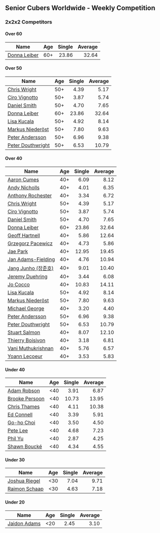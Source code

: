 ## Senior Cubers Worldwide - Weekly Competition
### 2x2x2 Competitors

#### Over 60

| Name | Age | Single | Average |
| -- | :--: | --: | --: |
| [Donna Leiber](../../persons/donna_leiber.md) | 60+ | 23.86 | 32.64 |

#### Over 50

| Name | Age | Single | Average |
| -- | :--: | --: | --: |
| [Chris Wright](../../persons/chris_wright.md) | 50+ | 4.39 | 5.17 |
| [Ciro Vignotto](../../persons/ciro_vignotto.md) | 50+ | 3.87 | 5.74 |
| [Daniel Smith](../../persons/daniel_smith.md) | 50+ | 4.70 | 7.65 |
| [Donna Leiber](../../persons/donna_leiber.md) | 60+ | 23.86 | 32.64 |
| [Lisa Kucala](../../persons/lisa_kucala.md) | 50+ | 4.92 | 8.14 |
| [Markus Niederöst](../../persons/markus_niederost.md) | 50+ | 7.80 | 9.63 |
| [Peter Andersson](../../persons/peter_andersson.md) | 50+ | 6.96 | 9.38 |
| [Peter Douthwright](../../persons/peter_douthwright.md) | 50+ | 6.53 | 10.79 |

#### Over 40

| Name | Age | Single | Average |
| -- | :--: | --: | --: |
| [Aaron Cumes](../../persons/aaron_cumes.md) | 40+ | 6.09 | 8.12 |
| [Andy Nicholls](../../persons/andy_nicholls.md) | 40+ | 4.01 | 6.35 |
| [Anthony Rochester](../../persons/anthony_rochester.md) | 40+ | 3.34 | 6.72 |
| [Chris Wright](../../persons/chris_wright.md) | 50+ | 4.39 | 5.17 |
| [Ciro Vignotto](../../persons/ciro_vignotto.md) | 50+ | 3.87 | 5.74 |
| [Daniel Smith](../../persons/daniel_smith.md) | 50+ | 4.70 | 7.65 |
| [Donna Leiber](../../persons/donna_leiber.md) | 60+ | 23.86 | 32.64 |
| [Geoff Hartnell](../../persons/geoff_hartnell.md) | 40+ | 5.86 | 12.64 |
| [Grzegorz Pacewicz](../../persons/grzegorz_pacewicz.md) | 40+ | 4.73 | 5.86 |
| [Jae Park](../../persons/jae_park.md) | 40+ | 12.95 | 19.45 |
| [Jan Adams-Fielding](../../persons/jan_adams-fielding.md) | 40+ | 4.76 | 10.94 |
| [Jang Junho (장준호)](../../persons/jang_junho.md) | 40+ | 9.01 | 10.40 |
| [Jeremy Duehring](../../persons/jeremy_duehring.md) | 40+ | 3.44 | 6.08 |
| [Jo Cocco](../../persons/jo_cocco.md) | 40+ | 10.83 | 14.11 |
| [Lisa Kucala](../../persons/lisa_kucala.md) | 50+ | 4.92 | 8.14 |
| [Markus Niederöst](../../persons/markus_niederost.md) | 50+ | 7.80 | 9.63 |
| [Michael George](../../persons/michael_george.md) | 40+ | 3.20 | 4.40 |
| [Peter Andersson](../../persons/peter_andersson.md) | 50+ | 6.96 | 9.38 |
| [Peter Douthwright](../../persons/peter_douthwright.md) | 50+ | 6.53 | 10.79 |
| [Stuart Salmon](../../persons/stuart_salmon.md) | 40+ | 8.07 | 12.10 |
| [Thierry Boisivon](../../persons/thierry_boisivon.md) | 40+ | 3.18 | 6.81 |
| [Vani Muthukrishnan](../../persons/vani_muthukrishnan.md) | 40+ | 5.76 | 6.57 |
| [Yoann Lecoeur](../../persons/yoann_lecoeur.md) | 40+ | 3.53 | 5.83 |

#### Under 40

| Name | Age | Single | Average |
| -- | :--: | --: | --: |
| [Adam Robson](../../persons/adam_robson.md) | <40 | 3.91 | 6.87 |
| [Brooke Persoon](../../persons/brooke_persoon.md) | <40 | 10.73 | 13.95 |
| [Chris Thames](../../persons/chris_thames.md) | <40 | 4.11 | 10.38 |
| [Ed Connell](../../persons/ed_connell.md) | <40 | 3.39 | 5.91 |
| [Go-ho Choi](../../persons/go-ho_choi.md) | <40 | 3.50 | 4.50 |
| [Pete Lee](../../persons/pete_lee.md) | <40 | 4.68 | 7.23 |
| [Phil Yu](../../persons/phil_yu.md) | <40 | 2.87 | 4.25 |
| [Shawn Boucké](../../persons/shawn_boucke.md) | <40 | 4.34 | 4.55 |

#### Under 30

| Name | Age | Single | Average |
| -- | :--: | --: | --: |
| [Joshua Riegel](../../persons/joshua_riegel.md) | <30 | 7.04 | 9.71 |
| [Raimon Schaap](../../persons/raimon_schaap.md) | <30 | 4.63 | 7.18 |

#### Under 20

| Name | Age | Single | Average |
| -- | :--: | --: | --: |
| [Jaidon Adams](../../persons/jaidon_adams.md) | <20 | 2.45 | 3.10 |


<!-- Global site tag (gtag.js) - Google Analytics -->
<script async src="https://www.googletagmanager.com/gtag/js?id=UA-86348435-3"></script>
<script>window.dataLayer = window.dataLayer || []; function gtag() {dataLayer.push(arguments);} gtag('js', new Date()); gtag('config', 'UA-86348435-3');</script>
